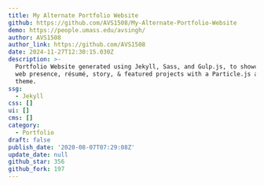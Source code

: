 ```yaml
---
title: My Alternate Portfolio Website
github: https://github.com/AVS1508/My-Alternate-Portfolio-Website
demo: https://people.umass.edu/avsingh/
author: AVS1508
author_link: https://github.com/AVS1508
date: 2024-11-27T12:30:15.030Z
description: >-
  Portfolio Website generated using Jekyll, Sass, and Gulp.js, to showcase my
  web presence, résumé, story, & featured projects with a Particle.js aligned
  theme.
ssg:
  - Jekyll
css: []
ui: []
cms: []
category:
  - Portfolio
draft: false
publish_date: '2020-08-07T07:29:08Z'
update_date: null
github_star: 356
github_fork: 197
---
```

